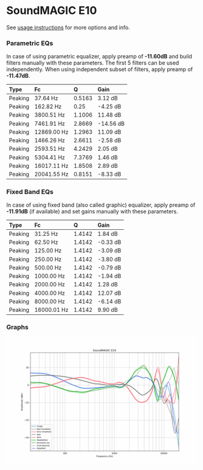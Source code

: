 # SoundMAGIC E10
See [usage instructions](https://github.com/jaakkopasanen/AutoEq#usage) for more options and info.

### Parametric EQs
In case of using parametric equalizer, apply preamp of **-11.60dB** and build filters manually
with these parameters. The first 5 filters can be used independently.
When using independent subset of filters, apply preamp of **-11.47dB**.

| Type    | Fc          |      Q | Gain      |
|:--------|:------------|:-------|:----------|
| Peaking | 37.64 Hz    | 0.5163 | 3.12 dB   |
| Peaking | 162.82 Hz   | 0.25   | -4.25 dB  |
| Peaking | 3800.51 Hz  | 1.1006 | 11.48 dB  |
| Peaking | 7461.91 Hz  | 2.8669 | -14.56 dB |
| Peaking | 12869.00 Hz | 1.2963 | 11.09 dB  |
| Peaking | 1466.26 Hz  | 2.6611 | -2.58 dB  |
| Peaking | 2593.51 Hz  | 4.2429 | 2.05 dB   |
| Peaking | 5304.41 Hz  | 7.3769 | 1.46 dB   |
| Peaking | 16017.11 Hz | 1.8508 | 2.89 dB   |
| Peaking | 20041.55 Hz | 0.8151 | -8.33 dB  |

### Fixed Band EQs
In case of using fixed band (also called graphic) equalizer, apply preamp of **-11.91dB**
(if available) and set gains manually with these parameters.

| Type    | Fc          |      Q | Gain     |
|:--------|:------------|:-------|:---------|
| Peaking | 31.25 Hz    | 1.4142 | 1.84 dB  |
| Peaking | 62.50 Hz    | 1.4142 | -0.33 dB |
| Peaking | 125.00 Hz   | 1.4142 | -3.09 dB |
| Peaking | 250.00 Hz   | 1.4142 | -3.80 dB |
| Peaking | 500.00 Hz   | 1.4142 | -0.79 dB |
| Peaking | 1000.00 Hz  | 1.4142 | -1.94 dB |
| Peaking | 2000.00 Hz  | 1.4142 | 1.28 dB  |
| Peaking | 4000.00 Hz  | 1.4142 | 12.07 dB |
| Peaking | 8000.00 Hz  | 1.4142 | -6.14 dB |
| Peaking | 16000.01 Hz | 1.4142 | 9.90 dB  |

### Graphs
![](./SoundMAGIC%20E10.png)